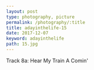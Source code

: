 ```yaml
---
layout: post
type: photography, picture
permalink: /photography/:title
title: adayinthelife-15
date: 2017-12-07
keyword: adayinthelife
path: 15.jpg
---
```


Track 8a: Hear My Train A Comin'
